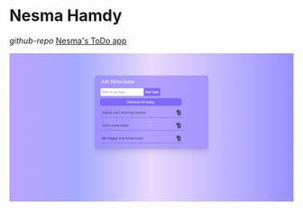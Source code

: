 # Nesma Hamdy
_github-repo_ [Nesma's ToDo app](https://github.com/nessma97/todo-app.git)


![ToDo application Ui](/src/assets/images/todo__app.png)